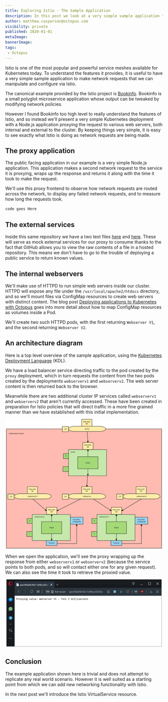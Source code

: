 ```yaml
---
title: Exploring Istio - The Sample Application
description: In this post we look at a very simple sample application that we'll use to explore the functionality of Istio.
author: matthew.casperson@octopus.com
visibility: private
published: 2020-01-01
metaImage:
bannerImage:
tags:
 - Octopus
---
```


Istio is one of the most popular and powerful service meshes available for Kubernetes today. To understand the features it provides, it is useful to have a very simple sample application to make network requests that we can manipulate and configure via Istio.

The canonical example provided by the Istio project is [Bookinfo](https://istio.io/docs/examples/bookinfo/). Bookinfo is a small polyglot microservice application whose output can be tweaked by modifying network policies.

However I found Bookinfo too high level to really understand the features of Istio, and so instead we'll present a very simple Kubernetes deployment with a Node.js application proxying the request to various web servers, both internal and external to the cluster. By keeping things very simple, it is easy to see exactly what Istio is doing as network requests are being made.

## The proxy application

The public facing application in our example is a very simple Node.js application. This application makes a second network request to the service it is proxying, wraps up the response and returns it along with the time it took to make the request.

We'll use this proxy frontend to observe how network requests are routed across the network, to display any failed network requests, and to measure how long the requests took.

```javascript
code goes Here
```

## The external services

Inside this same repository we have a two text files [here](https://raw.githubusercontent.com/mcasperson/NodejsProxy/master/externalservice1.txt) and [here](https://raw.githubusercontent.com/mcasperson/NodejsProxy/master/externalservice2.txt). These will serve as mock external services for our proxy to consume thanks to the fact that GitHub allows you to view the raw contents of a file in a hosted repository. This means we don't have to go to the trouble of deploying a public service to return known values.

## The internal webservers

We'll make use of HTTPD to run simple web servers inside our cluster. HTTPD will expose any file under the `/usr/local/apache2/htdocs` directory, and so we'll mount files via ConfigMap resources to create web servers with distinct content. The blog post [Deploying applications to Kubernetes with Octopus](https://octopus.com/blog/deploying-applications-to-kubernetes#volumes-and-configmaps) goes into more detail about how to map ConfigMap resources as volumes inside a Pod.

We'll create two such HTTPD pods, with the first returning `Webserver V1`, and the second returning `Webserver V2`.

## An architecture diagram

Here is a top level overview of the sample application, using the [Kubernetes Deployment Language](https://blog.openshift.com/kdl-notation-kubernetes-app-deploy/) (KDL).

We have a load balancer service directing traffic to the pod created by the `proxy` deployment, which in turn requests the content from the two pods created by the deployments `webserverv1` and `webserverv2`. The web server content is then returned back to the browser.

Meanwhile there are two additional cluster IP services called `webserverv1` and `webserverv2` that aren't currently accessed. These have been created in preparation for Istio policies that will direct traffic in a more fine grained manner than we have established with this initial implementation.

![](istio-sample.svg "width=500")

When we open the application, we'll see the proxy wrapping up the response from either `webserverv1` or `webserverv2` (because the service points to both pods, and so will contact either one for any given request). We can also see the time it took to retrieve the proxied value.

![](output.png "width=500")

## Conclusion

The example application shown here is trivial and does not attempt to replicate any real world scenario. However it is well suited as a starting point from which we can add new networking functionality with Istio.

In the next post we'll introduce the Istio VirtualService resource.
